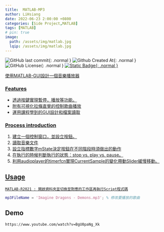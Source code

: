 ```yaml
---
title:  MATLAB-MP3
author: LiHsiang
date: 2022-06-23 2:00:00 +0800
categories: [Side Project,MATLAB]
tags: [MATLAB]
# pin: true
image:
  path: /assets/img/matlab.jpg
  lqip: /assets/img/matlab.jpg
---
```


![GitHub last commit](https://img.shields.io/github/last-commit/Xiang511/MATLAB-MP3?style=for-the-badge){: .normal } ![Github Created At](https://img.shields.io/github/created-at/XIang511/MATLAB-MP3?style=for-the-badge&color=green){: .normal } ![GitHub License](https://img.shields.io/github/license/Xiang511/MATLAB-MP3?style=for-the-badge){: .normal } <a href="https://github.com/Xiang511/MATLAB-MP3">![Static Badge](https://img.shields.io/badge/Github-demo?style=for-the-badge&logo=github&color=%23000){: .normal }

使用MATLAB-GUI設計一個音樂播放器

### Features
- 透過按鍵實現暫停，播放等功能。
- 附有可視化拉條直覺的控制歌曲播放
- 運用課程學到的GUI設計和檔案讀取

### Process introduction
1. 建立一個控制窗口，並設立按鈕。
2. 讀取音樂文件
3. 設立指標數字mState決定按鈕在不同階段時須做出的動作
4. 在執行的時候判斷執行的狀態：stop vs. play vs. pause。
5. 利用audioplayer的timerfcn實現CurrentSample的變化帶動Slider緩慢移動。

## Usage
```
MATLAB-R2021 : 開啟資料夾並切換至對應的工作區再執行Script程式碼
```

```matlab
mp3FileName = 'Imagine Dragons - Demons.mp3'; % 修改要播放的歌曲
```

## Demo

```
https://www.youtube.com/watch?v=BgU0paNg_Xk
```



